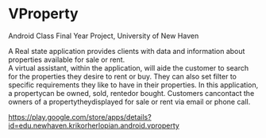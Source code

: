 # VProperty
Android Class Final Year Project, University of New Haven

 A Real state application provides clients with data and information about properties available for sale or rent.  
 A virtual assistant, within the application, will aide the customer to search for the properties they desire to rent or buy. 
 They can also set filter to specific requirements they like to have in their properties. 
 In this application, a propertycan be owned, sold, rentedor bought. 
 Customers cancontact the owners of a propertytheydisplayed for sale or rent via email or phone call.
 
 https://play.google.com/store/apps/details?id=edu.newhaven.krikorherlopian.android.vproperty
 
